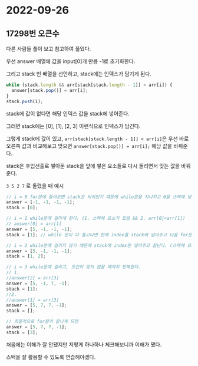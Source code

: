 # 2022-09-26

## 17298번 오큰수

다른 사람들 풀이 보고 참고하여 풀었다.

우선 answer 배열에 값을 input[0]개 만큼 -1로 초기화한다.

그리고 stack 빈 배열을 선언하고, stack에는 인덱스가 담기게 된다.

```js
while (stack.length && arr[stack[stack.length - 1]] < arr[i]) {
  answer[stack.pop()] = arr[i];
}
stack.push(i);
```

stack에 값이 없다면 해당 인덱스 값을 stack에 넣어준다.

그러면 stack에는 [0], [1], [2, 3] 이런식으로 인덱스가 담긴다.

그렇게 stack에 값이 있고, `arr[stack[stack.length - 1]] < arr[i]`은 우선 바로 오른쪽 값과 비교해보고 맞으면 `answer[stack.pop()] = arr[i];` 해당 값을 바꿔준다.

stack은 후입선출로 쌓아둔 stack을 앞에 쌓은 요소들로 다시 돌리면서 맞는 값을 바꿔준다.

`3 5 2 7` 로 돌렸을 때 예시

```js
// i = 0 for문에 들어오면 stack은 비어있기 때문에 while문을 지나치고 0을 스택에 넣는다.
answer = [-1, -1, -1, -1];
stack = [0];

// i = 1 while문에 걸리게 된다. (1. 스택에 요소가 있음 && 2. arr[0]<arr[1])
// answer[0] = arr[1]
answer = [5, -1, -1, -1];
stack = [1]; // while 문이 다 돌고나면 현재 index를 stack에 담아주고 다음 for문으로

// i = 2 while문에 걸리지 않기 때문에 stack에 index만 넣어주고 끝난다. (스텍에 요소는 있지만 arr[1] > arr[2])
answer = [5, -1, -1, -1];
stack = [1, 2];

// i = 3 while문에 걸리고, 조건이 맞지 않을 때까지 반복한다.
// 1.
//answer[2] = arr[3]
answer = [5, -1, 7, -1];
stack = [1];
//2.
//answer[1] = arr[3]
answer = [5, 7, 7, -1];
stack = [];

// 최종적으로 for문이 끝나게 되면
answer = [5, 7, 7, -1];
stack = [3];
```

처음에는 이해가 잘 안됐지만 저렇게 하나하나 체크해보니까 이해가 됐다.

스택을 잘 활용할 수 있도록 연습해야겠다.
